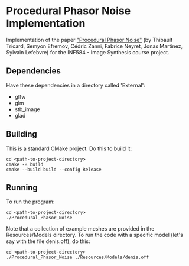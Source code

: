 # Procedural Phasor Noise Implementation

Implementation of the paper ["Procedural Phasor Noise"](https://hal.science/hal-02118508/file/ProceduralPhasorNoise.pdf) (by Thibault Tricard, Semyon Efremov, Cédric Zanni, Fabrice Neyret, Jonàs Martínez, Sylvain Lefebvre) for the INF584 - Image Synthesis course project. 

## Dependencies
Have these dependencies in a directory called 'External':
- glfw
- glm
- stb_image
- glad

## Building
This is a standard CMake project. Do this to build it:

```
cd <path-to-project-directory>
cmake -B build
cmake --build build --config Release
```

## Running

To run the program:

```
cd <path-to-project-directory>
./Procedural_Phasor_Noise
```

Note that a collection of example meshes are provided in the Resources/Models directory. To run the code with a specific model (let's say with the file denis.off), do this:

```
cd <path-to-project-directory>
./Procedural_Phasor_Noise ./Resources/Models/denis.off
```
